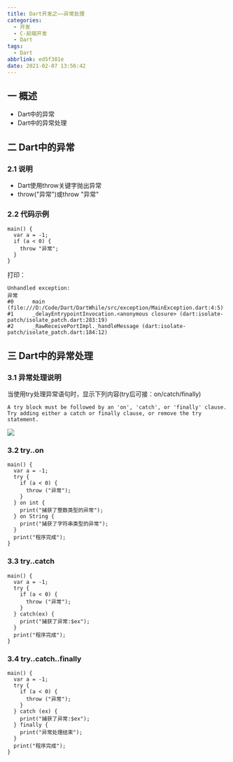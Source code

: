 ```yaml
---
title: Dart开发之——异常处理
categories:
  - 开发
  - C-前端开发
  - Dart
tags:
  - Dart
abbrlink: ed5f381e
date: 2021-02-07 13:56:42
---
```

## 一 概述

* Dart中的异常
* Dart中的异常处理

<!--more-->

## 二 Dart中的异常
### 2.1 说明

* Dart使用throw关键字抛出异常
* throw("异常")或throw "异常"


### 2.2 代码示例

```
main() {
  var a = -1;
  if (a < 0) {
    throw "异常";
  }
}
```

打印：

```
Unhandled exception:
异常
#0      main (file:///D:/Code/Dart/DartWhile/src/exception/MainException.dart:4:5)
#1      _delayEntrypointInvocation.<anonymous closure> (dart:isolate-patch/isolate_patch.dart:283:19)
#2      _RawReceivePortImpl._handleMessage (dart:isolate-patch/isolate_patch.dart:184:12)
```

## 三 Dart中的异常处理

### 3.1 异常处理说明

当使用try处理异常语句时，显示下列内容(try后可接：on/catch/finally)

```
A try block must be followed by an 'on', 'catch', or 'finally' clause.  
Try adding either a catch or finally clause, or remove the try statement.
```

![][1]

### 3.2 try..on

```
main() {
  var a = -1;
  try {
    if (a < 0) {
      throw ("异常");
    }
  } on int {
    print("捕获了整数类型的异常");
  } on String {
    print("捕获了字符串类型的异常");
  }
  print("程序完成");
}
```

### 3.3 try..catch

```
main() {
  var a = -1;
  try {
    if (a < 0) {
      throw ("异常");
    }
  } catch(ex) {
    print("捕获了异常:$ex");
  }
  print("程序完成");
}
```

### 3.4 try..catch..finally

```
main() {
  var a = -1;
  try {
    if (a < 0) {
      throw ("异常");
    }
  } catch (ex) {
    print("捕获了异常:$ex");
  } finally {
    print("异常处理结束");
  }
  print("程序完成");
}
```


[1]:https://cdn.jsdelivr.net/gh/PGzxc/CDN@master/blog-dart/dart-exception-deal-type.png

